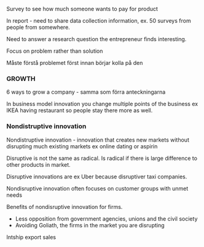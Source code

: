 Survey to see how much someone wants to pay for product

In report - need to share data collection information, ex. 50 surveys from people from somewhere.

Need to answer a research question the entrepreneur finds interesting.

Focus on problem rather than solution

Måste förstå problemet först innan börjar kolla på den
### GROWTH

6 ways to grow a company - samma som förra anteckningarna

In business model innovation you change multiple points of the business ex IKEA having restaurant so people stay there more as well.


### Nondistruptive innovation

Nondistruptive innovation - innovation that creates new markets without disrupting much existing markets ex online dating or aspirin

Disruptive is not the same as radical. Is radical if there is large difference to other products in market.

Disruptive innovations are ex Uber because disruptiver taxi companies.

Nondisruptive innovation often focuses on customer groups with unmet needs

Benefits of nondisruptive innovation for firms.
- Less opposition from government agencies, unions and the civil society
- Avoiding Goliath, the firms in the market you are disrupting














Intship export sales




